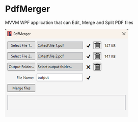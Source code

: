 # PdfMerger 

MVVM WPF application that can Edit, Merge and Split PDF files

![Alt text](/PdfMerger.UI/Images/PdfMergerUI.png "pdfMerger UI")
